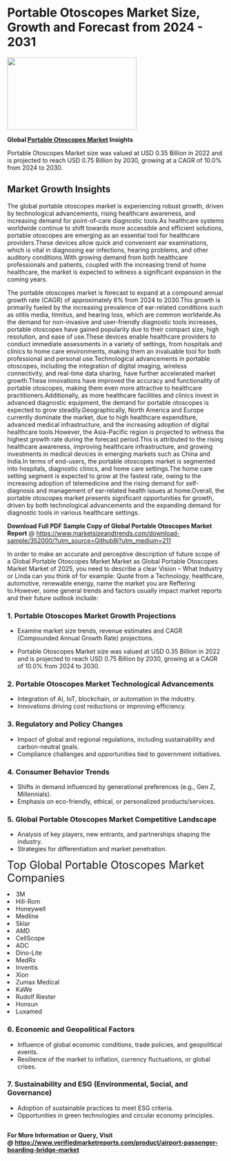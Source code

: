 <H1>Portable Otoscopes Market Size, Growth and Forecast from 2024 - 2031</H1><img class="aligncenter size-medium wp-image-584254" src="https://thirdeyenews.in/wp-content/uploads/2024/09/Global-Market-Research-300x168.jpeg" alt="" width="300" height="168" /><p><strong>Global&nbsp;<a href="https://www.marketsizeandtrends.com/download-sample/352000/?utm_source=Github8j?utm_medium=211">Portable Otoscopes Market</a> Insights</strong></p><p>Portable Otoscopes Market size was valued at USD 0.35 Billion in 2022 and is projected to reach USD 0.75 Billion by 2030, growing at a CAGR of 10.0% from 2024 to 2030.</p><p><h2>Market Growth Insights</h2> <p>The global portable otoscopes market is experiencing robust growth, driven by technological advancements, rising healthcare awareness, and increasing demand for point-of-care diagnostic tools.As healthcare systems worldwide continue to shift towards more accessible and efficient solutions, portable otoscopes are emerging as an essential tool for healthcare providers.These devices allow quick and convenient ear examinations, which is vital in diagnosing ear infections, hearing problems, and other auditory conditions.With growing demand from both healthcare professionals and patients, coupled with the increasing trend of home healthcare, the market is expected to witness a significant expansion in the coming years.</p> <p>The portable otoscopes market is forecast to expand at a compound annual growth rate (CAGR) of approximately 6% from 2024 to 2030.This growth is primarily fueled by the increasing prevalence of ear-related conditions such as otitis media, tinnitus, and hearing loss, which are common worldwide.As the demand for non-invasive and user-friendly diagnostic tools increases, portable otoscopes have gained popularity due to their compact size, high resolution, and ease of use.These devices enable healthcare providers to conduct immediate assessments in a variety of settings, from hospitals and clinics to home care environments, making them an invaluable tool for both professional and personal use.Technological advancements in portable otoscopes, including the integration of digital imaging, wireless connectivity, and real-time data sharing, have further accelerated market growth.These innovations have improved the accuracy and functionality of portable otoscopes, making them even more attractive to healthcare practitioners.Additionally, as more healthcare facilities and clinics invest in advanced diagnostic equipment, the demand for portable otoscopes is expected to grow steadily.Geographically, North America and Europe currently dominate the market, due to high healthcare expenditure, advanced medical infrastructure, and the increasing adoption of digital healthcare tools.However, the Asia-Pacific region is projected to witness the highest growth rate during the forecast period.This is attributed to the rising healthcare awareness, improving healthcare infrastructure, and growing investments in medical devices in emerging markets such as China and India.In terms of end-users, the portable otoscopes market is segmented into hospitals, diagnostic clinics, and home care settings.The home care setting segment is expected to grow at the fastest rate, owing to the increasing adoption of telemedicine and the rising demand for self-diagnosis and management of ear-related health issues at home.Overall, the portable otoscopes market presents significant opportunities for growth, driven by both technological advancements and the expanding demand for diagnostic tools in various healthcare settings.<p><span class=""><strong>Download Full PDF Sample Copy of Global Portable Otoscopes Market Report</strong> @ <a href="https://www.marketsizeandtrends.com/download-sample/352000/?utm_source=Github8j?utm_medium=211" target="_blank">https://www.marketsizeandtrends.com/download-sample/352000/?utm_source=Github8j?utm_medium=211</a></span></p><p>In order to make an accurate and perceptive description of future scope of a Global&nbsp;Portable Otoscopes Market Market as Global&nbsp;Portable Otoscopes Market Market of 2025, you need to describe a clear Vision &ndash; What Industry or Linda can you think of for example: Quote from a Technology, healthcare, automotive, renewable energy, name the market you are Reffering to.However, some general trends and factors usually impact market reports and their future outlook include:</p><h3>1.&nbsp;<strong>Portable Otoscopes Market Growth Projections</strong></h3><ul><li>Examine market size trends, revenue estimates and CAGR (Compounded Annual Growth Rate) projections.</li><li><p>Portable Otoscopes Market size was valued at USD 0.35 Billion in 2022 and is projected to reach USD 0.75 Billion by 2030, growing at a CAGR of 10.0% from 2024 to 2030.</p></li></ul><h3>2.&nbsp;<strong>Portable Otoscopes Market Technological Advancements</strong></h3><ul><li>Integration of AI, IoT, blockchain, or automation in the industry.</li><li>Innovations driving cost reductions or improving efficiency.</li></ul><h3>3.&nbsp;<strong>Regulatory and Policy Changes</strong></h3><ul><li>Impact of global and regional regulations, including sustainability and carbon-neutral goals.</li><li>Compliance challenges and opportunities tied to government initiatives.</li></ul><h3>4.&nbsp;<strong>Consumer Behavior Trends</strong></h3><ul><li>Shifts in demand influenced by generational preferences (e.g., Gen Z, Millennials).</li><li>Emphasis on eco-friendly, ethical, or personalized products/services.</li></ul><h3>5.&nbsp;<strong>Global Portable Otoscopes Market Competitive Landscape</strong></h3><ul><li>Analysis of key players, new entrants, and partnerships shaping the industry.</li><li>Strategies for differentiation and market penetration.</li></ul><p data-pm-slice="1 1 []"><span style="color: inherit; font-family: inherit; font-size: 25px;">Top Global Portable Otoscopes Market Companies</span></p><div class="" data-test-id=""><p><li>3M</li><li> Hill-Rom</li><li> Honeywell</li><li> Medline</li><li> Sklar</li><li> AMD</li><li> CellScope</li><li> ADC</li><li> Dino-Lite</li><li> MedRx</li><li> Inventis</li><li> Xion</li><li> Zumax Medical</li><li> KaWe</li><li> Rudolf Riester</li><li> Honsun</li><li> Luxamed</li></p></div><h3>6.&nbsp;<strong>Economic and Geopolitical Factors</strong></h3><ul><li>Influence of global economic conditions, trade policies, and geopolitical events.</li><li>Resilience of the market to inflation, currency fluctuations, or global crises.</li></ul><h3>7.&nbsp;<strong>Sustainability and ESG (Environmental, Social, and Governance)</strong></h3><ul><li>Adoption of sustainable practices to meet ESG criteria.</li><li>Opportunities in green technologies and circular economy principles.</li></ul><h2><strong style="font-size: 14px;">For More Information or Query, Visit @&nbsp;</strong><a style="background-color: #ffffff; font-size: 14px;" href="https://www.marketsizeandtrends.com/report/portable-otoscopes-market/" target="_blank">https://www.verifiedmarketreports.com/product/airport-passenger-boarding-bridge-market</a></h2>